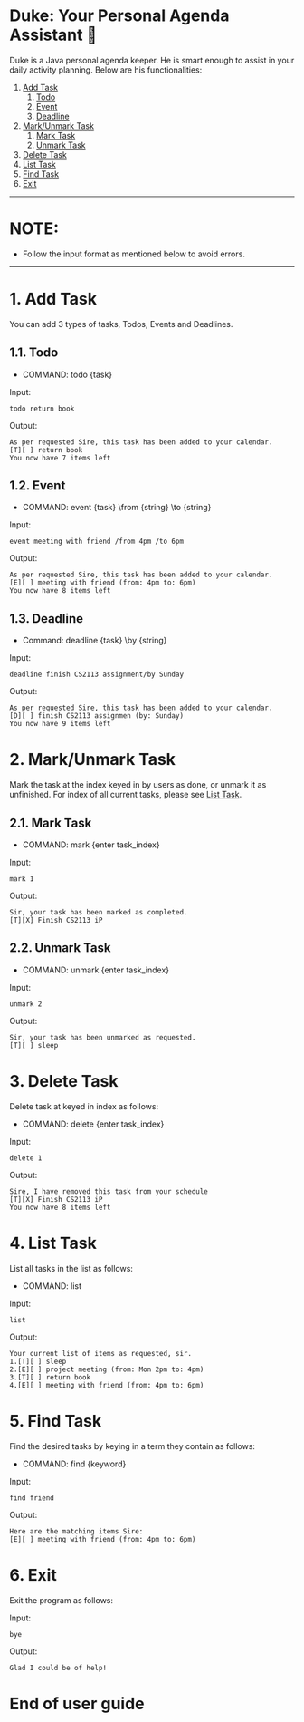 # Duke: Your Personal Agenda Assistant  📑

Duke is a Java personal agenda keeper. He is smart enough to assist in your daily activity planning. Below are his functionalities:

1. [Add Task](#add)
    1. [Todo](#t) 
    2. [Event](#e)
    3. [Deadline](#d)    
2. [Mark/Unmark Task](#mum)
    1. [Mark Task](#mt)
    2. [Unmark Task](#u)
3. [Delete Task](#dt)
4. [List Task](#lt)
5. [Find Task](#ft)
6. [Exit](#end)
--------------------------------------------------------------------
# NOTE:
* Follow the input format as mentioned below to avoid errors.
--------------------------------------------------------------------

# 1. Add Task <a name = "add"></a>

You can add 3 types of tasks, Todos, Events and Deadlines.

## 1.1. Todo <a name = "t"></a>
* COMMAND: todo {task}


Input:

```todo return book```

Output:
```
As per requested Sire, this task has been added to your calendar.
[T][ ] return book
You now have 7 items left
```


## 1.2. Event <a name = "e"></a>
* COMMAND: event {task} \from {string} \to {string}

Input:

```event meeting with friend /from 4pm /to 6pm```

Output:
```
As per requested Sire, this task has been added to your calendar.
[E][ ] meeting with friend (from: 4pm to: 6pm)
You now have 8 items left
```

## 1.3. Deadline <a name = "d"></a>
* Command: deadline {task} \by {string}

Input:

```deadline finish CS2113 assignment/by Sunday```

Output:
```
As per requested Sire, this task has been added to your calendar.
[D][ ] finish CS2113 assignmen (by: Sunday)
You now have 9 items left
```


# 2. Mark/Unmark Task <a name = "mum"></a>

Mark the task at the index keyed in by users as done, or unmark it as unfinished.
For index of all current tasks, please see [List Task](#lt).

## 2.1. Mark Task <a name="mt"></a>
* COMMAND: mark {enter task_index}

Input:

```mark 1```

Output:

```
Sir, your task has been marked as completed.
[T][X] Finish CS2113 iP
```

## 2.2. Unmark Task <a name="u"></a>
* COMMAND: unmark {enter task_index}

Input:

```unmark 2```

Output:

``` 
Sir, your task has been unmarked as requested.
[T][ ] sleep
```

# 3. Delete Task <a name = "dt"></a>

Delete task at keyed in index as follows:

* COMMAND: delete {enter task_index}

Input:

```delete 1```

Output:

```
Sire, I have removed this task from your schedule
[T][X] Finish CS2113 iP
You now have 8 items left
```

# 4. List Task <a name = "lt"></a>

List all tasks in the list as follows:

* COMMAND: list

Input:

```list```

Output:

```
Your current list of items as requested, sir.
1.[T][ ] sleep
2.[E][ ] project meeting (from: Mon 2pm to: 4pm)
3.[T][ ] return book
4.[E][ ] meeting with friend (from: 4pm to: 6pm)
```

# 5. Find Task <a name = "ft"></a>

Find the desired tasks by keying in a term they contain as follows:

* COMMAND: find {keyword}

Input:

```find friend```

Output:
```
Here are the matching items Sire:
[E][ ] meeting with friend (from: 4pm to: 6pm)
```


# 6. Exit <a name = "end"></a>

Exit the program as follows:

Input:

```bye```

Output:
```
Glad I could be of help!
```

# End of user guide
